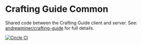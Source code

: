 # Crafting Guide Common

Shared code between the Crafting Guide client and server.  See: [andrewminer/crafting-guide](https://github.com/andrewminer/crafting-guide) for full details.

[![Circle CI](https://circleci.com/gh/andrewminer/crafting-guide-common.svg?style=svg)](https://circleci.com/gh/andrewminer/crafting-guide-common)

